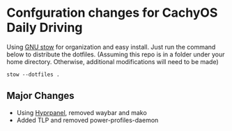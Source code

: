 # Confguration changes for CachyOS Daily Driving
Using [GNU stow](https://www.gnu.org/software/stow/manual/stow.html) for organization and easy install.
Just run the command below to distribute the dotfiles. (Assuming this repo is in a folder under your home directory. Otherwise, additional modifications will need to be made)

```
stow --dotfiles .
```
## Major Changes
- Using [Hyprpanel](https://hyprpanel.com/), removed waybar and mako
- Added TLP and removed power-profiles-daemon
